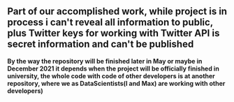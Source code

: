 ## Part of our accomplished work, while project is in process i can't reveal all information to public, plus Twitter keys for working with Twitter API is secret information and can't be published
**By the way the repository will be finished later in May or maybe in December 2021 it depends when the project will be officially finished in university, the whole code with code of other developers is at another repository, where we as DataScientists(I and Max) are working with other developers)**